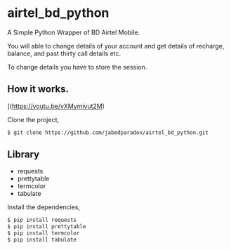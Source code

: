 # airtel_bd_python

  A Simple Python Wrapper of BD Airtel Mobile.
  
  You will able to change details of your account and get details of recharge, balance, and past thirty call details etc.
  
  To change details you have to store the session.

## How it works.

[](https://img.youtube.com/vi/vXMymivut2M/maxresdefault.jpg)](https://youtu.be/vXMymivut2M)

Clone the project,

```sh
$ git clone https://github.com/jabedparadox/airtel_bd_python.git
```

## Library   

* requests
* prettytable
* termcolor
* tabulate

Install the dependencies,

```sh
$ pip install requests
$ pip install prettytable
$ pip install termcolor
$ pip install tabulate

```
# 
